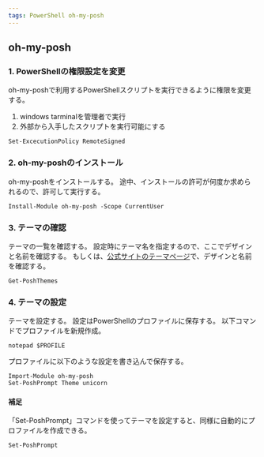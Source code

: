 ```yaml
---
tags: PowerShell oh-my-posh
---
```


## oh-my-posh
### 1. PowerShellの権限設定を変更
oh-my-poshで利用するPowerShellスクリプトを実行できるように権限を変更する。

1.  windows tarminalを管理者で実行
2.  外部から入手したスクリプトを実行可能にする

```tarminal:windows tarminal
Set-ExcecutionPolicy RemoteSigned
```

### 2. oh-my-poshのインストール
oh-my-poshをインストールする。
途中、インストールの許可が何度か求められるので、許可して実行する。
```tarminal:windows tarminal
Install-Module oh-my-posh -Scope CurrentUser
```

### 3. テーマの確認
テーマの一覧を確認する。
設定時にテーマ名を指定するので、ここでデザインと名前を確認する。
もしくは、[公式サイトのテーマページ](https://ohmyposh.dev/docs/themes)で、デザインと名前を確認する。

```tarminal:windows tarminal
Get-PoshThemes
```

### 4. テーマの設定
テーマを設定する。
設定はPowerShellのプロファイルに保存する。
以下コマンドでプロファイルを新規作成。

```tarminal:windows tarminal
notepad $PROFILE
```

プロファイルに以下のような設定を書き込んで保存する。
```
Import-Module oh-my-posh
Set-PoshPrompt Theme unicorn
```
#### 補足
「Set-PoshPrompt」コマンドを使ってテーマを設定すると、同様に自動的にプロファイルを作成できる。
```
Set-PoshPrompt
```

